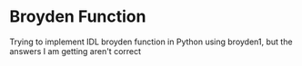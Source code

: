 # Broyden Function
Trying to implement IDL broyden function in Python using broyden1, 
but the answers I am getting aren't correct
